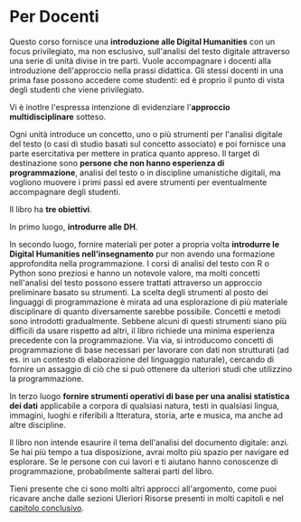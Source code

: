 # Per Docenti

Questo corso fornisce una  **introduzione  alle Digital Humanities** con un focus privilegiato, ma non esclusivo, sull'analisi del testo digitale attraverso una serie di unità divise in tre parti. Vuole accompagnare i docenti alla introduzione dell'approccio nella prassi didattica.  Gli stessi docenti in una prima fase possono accedere come studenti: ed è proprio il punto di vista degli studenti che viene privilegiato.

Vi è inotlre l'espressa intenzione di evidenziare l'**approccio multidisciplinare** sotteso.

Ogni unità introduce un concetto, uno o più strumenti  per l'analisi digitale del testo (o casi di studio basati sul concetto associato) e poi fornisce una parte esercitativa per mettere in pratica quanto appreso. Il target di destinazione sono **persone che non hanno esperienza di programmazione**, analisi del testo o in discipline umanistiche digitali, ma vogliono muovere i primi passi ed avere strumenti per eventualmente accompagnare degli studenti.&#x20;

Il libro ha **tre obiettivi**.

In primo luogo,  **introdurre alle DH**.

In secondo luogo, fornire materiali per poter a propria volta **introdurre le Digital Humanities nell'insegnamento** pur non avendo una formazione approfondita nella programmazione. I corsi di analisi del testo con R o Python sono preziosi e hanno un notevole valore, ma molti concetti nell'analisi del testo possono essere trattati attraverso un approccio preliminare basato su strumenti.  La scelta degli strumenti al posto dei linguaggi di programmazione è mirata ad una esplorazione di più materiale disciplinare di quanto diversamente sarebbe possibile. Concetti e metodi sono introdotti gradualmente. Sebbene alcuni di questi strumenti siano più difficili da usare rispetto ad altri, il libro richiede una minima esperienza precedente con la programmazione. Via via, si introducomo concetti di programmazione di base necessari per lavorare con dati non strutturati (ad es. in un contesto di elaborazione del linguaggio naturale), cercando di fornire un assaggio di ciò che si può ottenere da ulteriori studi che utilizzino la programmazione.

In terzo luogo **fornire strumenti operativi di base per una analisi statistica dei dati** applicabile a corpora di qualsiasi natura, testi in qualsiasi lingua, immagini, luoghi e riferibili a ltteratura, storia, arte e musica, ma anche ad altre discipline.

Il libro non intende esaurire il tema dell'analisi del documento digitale: anzi. Se hai più tempo a tua disposizione, avrai molto più spazio per navigare ed esplorare. Se le persone con cui lavori e ti aiutano hanno conoscenze di programmazione, probabilmente salterai parti del libro.&#x20;

Tieni presente che ci sono molti altri approcci all'argomento, come puoi ricavare anche dalle sezioni  Uleriori Risorse presenti in molti capitoli e nel [capitolo conclusivo](../conclusion/resources.md).
